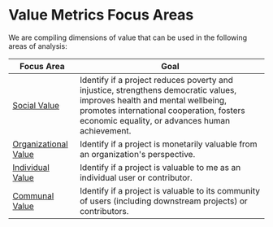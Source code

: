 # Value Metrics Focus Areas

We are compiling dimensions of value that can be used in the following areas of analysis:

Focus Area | Goal
--- | ---
[Social Value](./social-value/) | Identify if a project reduces poverty and injustice, strengthens democratic values, improves health and mental wellbeing, promotes international cooperation, fosters economic equality, or advances human achievement.
[Organizational Value](./organizational-value/) | Identify if a project is monetarily valuable from an organization's perspective.
[Individual Value](./individual-value/) | Identify if a project is valuable to me as an individual user or contributor.
[Communal Value](./communal-value/) | Identify if a project is valuable to its community of users (including downstream projects) or contributors.
